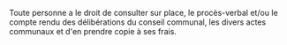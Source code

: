 Toute personne a le droit de consulter sur place, le procès-verbal et/ou le compte rendu des délibérations du conseil communal, les divers actes communaux et d'en prendre copie à ses frais.